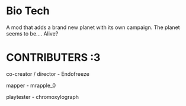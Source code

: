 # Bio Tech
A mod that adds a brand new planet with its own campaign. The planet seems to be.... Alive?

# CONTRIBUTERS :3
co-creator / director - Endofreeze

mapper - mrapple_0

playtester - chromoxylograph
